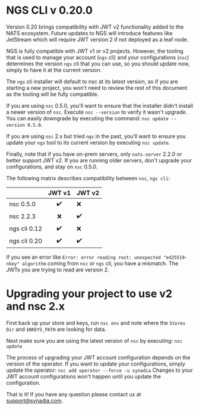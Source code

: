 # NGS CLI v 0.20.0

Version 0.20 brings compatibility with JWT v2 functionality added to the NATS ecosystem. Future updates to NGS will introduce features like JetStream which will require JWT version 2 if not deployed as a leaf node.

NGS is fully compatible with JWT v1 or v2 projects. However, the tooling that is used to manage your account (`ngs` cli) and your configurations (`nsc`) determines the version `ngs` cli that you can use, so you should update now, simply to have it at the current version.

The `ngs` cli installer will default to nsc at its latest version, so if you are starting a new project, you won't need to review the rest of this document as the tooling will be fully compatible.

If you are using `nsc` 0.5.0, you'll want to ensure that the installer didn't install a newer version of `nsc`. Execute `nsc --version` to verify it wasn't upgrade. You can easily downgrade by executing the command: `nsc update --version 0.5.0`.

If you are using `nsc` 2.x but tried `ngs` in the past, you'll want to ensure you update your `ngs` tool to its current version by executing `nsc update`.

Finally, note that if you have on-prem servers, only `nats-server` 2.2.0 or better support JWT v2. If you are running older servers, don't upgrade your configurations, and stay on `nsc` 0.5.0.



The following matrix describes compatibility between `nsc`, `ngs cli`:

|              | JWT v1               | JWT v2             |
|---           |:---:                 |---                 |
| nsc 0.5.0    |  :heavy_check_mark:  | :x:                |
| nsc 2.2.3    |  :x:                 | :heavy_check_mark: |
| ngs cli 0.12 |  :heavy_check_mark:  | :x:                |
| ngs cli 0.20 |  :heavy_check_mark:  | :heavy_check_mark: |


If you see an error like `Error: error reading root: unexpected "ed25519-nkey" algorithm` coming from `nsc` or `ngs` cli, you have a mismatch. The JWTs you are trying to read are version 2. 



# Upgrading your project to use v2 and nsc 2.x

First back up your store and keys, run `nsc env` and note where the `Stores Dir` and `$NKEYS_PATH` are looking for data. 

Next make sure you are using the latest version of `nsc` by executing: `nsc update`

The process of upgrading your JWT account configuration depends on the version of the operator. If you want to update your configurations, simply update the operator: `nsc add operator --force -u synadia` Changes to your JWT account configurations won't happen until you update the configuration.

That is it! If you have any question please contact us at support@synadia.com.



